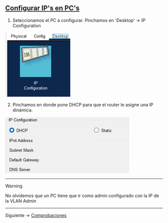 ## [Configurar IP's en PC's](README.md)

1. Seleccionamos el PC a configurar. Pinchamos en 'Desktop' -> IP Configuration

![imagen1](img/ip1.png)

2. Pinchamos en donde pone DHCP para que el router le asigne una IP dinámica.

![imagen2](img/ip3.png)

---
> [!WARNING]
> No olvidemos que un PC tiene que ir como admin configurado con la IP de la VLAN Admin

---
Siguiente -> [Comprobaciones](comprobaciones.md)
